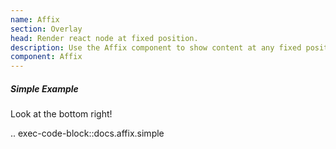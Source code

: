 ```yaml
---
name: Affix
section: Overlay
head: Render react node at fixed position.
description: Use the Affix component to show content at any fixed positon inside your app.
component: Affix
---
```


##### Simple Example

Look at the bottom right!

.. exec-code-block::docs.affix.simple
